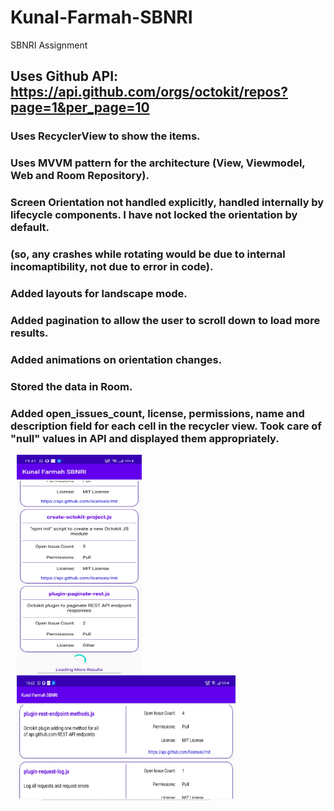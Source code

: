 # Kunal-Farmah-SBNRI
SBNRI  Assignment

## Uses Github API: https://api.github.com/orgs/octokit/repos?page=1&per_page=10

### Uses RecyclerView to show the items.

### Uses MVVM pattern for the architecture (View, Viewmodel, Web and Room Repository). 
### Screen Orientation not handled explicitly, handled internally by lifecycle components.  I have not locked the orientation by default.
### (so, any crashes while rotating would be due to internal incomaptibility, not due to error in code).

### Added layouts for landscape mode.

### Added pagination to allow the user to scroll down to load more results.

### Added animations on orientation changes.

### Stored the data in Room.

### Added open_issues_count, license, permissions, name and description field for each cell in the recycler view. Took care of "null" values in API and displayed them appropriately.

<p> <img hspace="10" src="https://github.com/KunalFarmah98/Kunal-Farmah-SBNRI/blob/master/app/src/main/res/raw/port.jpg" width =200 
  height = 350/>
 <img hspace="10" src="https://github.com/KunalFarmah98/Kunal-Farmah-SBNRI/blob/master/app/src/main/res/raw/land.jpg" width =350 
  height = 200/></p>

